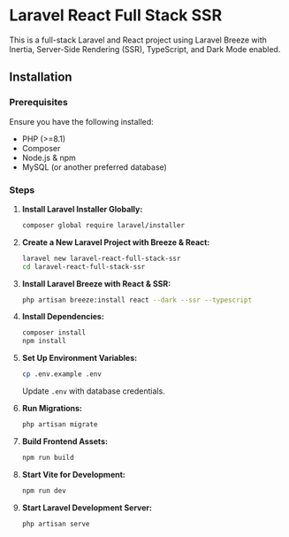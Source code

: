 # Laravel React Full Stack SSR

This is a full-stack Laravel and React project using Laravel Breeze with Inertia, Server-Side Rendering (SSR), TypeScript, and Dark Mode enabled.

## Installation

### Prerequisites
Ensure you have the following installed:
- PHP (>=8.1)
- Composer
- Node.js & npm
- MySQL (or another preferred database)

### Steps

1. **Install Laravel Installer Globally:**
   ```sh
   composer global require laravel/installer
   ```

2. **Create a New Laravel Project with Breeze & React:**
   ```sh
   laravel new laravel-react-full-stack-ssr
   cd laravel-react-full-stack-ssr
   ```

3. **Install Laravel Breeze with React & SSR:**
   ```sh
   php artisan breeze:install react --dark --ssr --typescript
   ```

4. **Install Dependencies:**
   ```sh
   composer install
   npm install
   ```

5. **Set Up Environment Variables:**
   ```sh
   cp .env.example .env
   ```
   Update `.env` with database credentials.

6. **Run Migrations:**
   ```sh
   php artisan migrate
   ```

7. **Build Frontend Assets:**
   ```sh
   npm run build
   ```

8. **Start Vite for Development:**
   ```sh
   npm run dev
   ```

9. **Start Laravel Development Server:**
   ```sh
   php artisan serve
   ```

